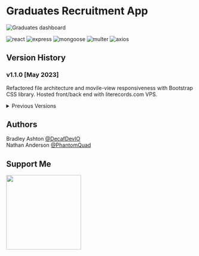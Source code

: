 # Graduates Recruitment App

<img alt="Graduates dashboard" src="https://github.com/decafdevio/graduates/assets/96788931/7e269edd-3bd7-4543-9d5f-def9c3786dff">

![react](https://badgen.net/badge/React/17.0.2/purple?icon=git)
![express](https://badgen.net/badge/Express/4.17.3/blue?icon=git)
![mongoose](https://badgen.net/badge/Mongoose/5.9.27/green?icon=git)
![multer](https://badgen.net/badge/Multer/1.4.4/orange?icon=git)
![axios](https://badgen.net/badge/Axios/0.19.2/yellow?icon=git)

## Version History

### v1.1.0 [May 2023]
Refactored file architecture and movile-view responsiveness with Bootstrap CSS library. Hosted front/back end with literecords.com VPS.

<details><summary>Previous Versions</summary>

### v1.0.0 [Aug 2022]
Graduates recruitment app was created as part of a pair-programming exercise following agile project management methods with Jira and Slack for communication. It was built with React framework and a Node, Express backend with MongoDB (MERN stack).
</details>

## Authors
Bradley Ashton [@DecafDevIO](https://this.com)   
Nathan Anderson [@PhantomQuad](https://this.com)

## Support Me

<a href="https://www.buymeacoffee.com/decafdevio"><img src="https://cdn.buymeacoffee.com/buttons/v2/default-yellow.png" width="200" /></a>
